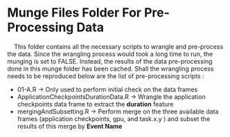 # Munge Files Folder For Pre-Processing Data

&nbsp;&nbsp;&nbsp; This folder contains all the necessary scripts to wrangle and pre-process the data. Since the wrangling process would took a long time to run, the munging is set to FALSE. Instead, the results of the data pre-processing done in this munge folder has been cached. Shall the wrangling process needs to be reproduced below are the list of pre-processing scripts : 

  * 01-A.R -> Only used to perform initial check on the data frames
  * ApplicationCheckpointsDurationData.R -> Wrangle the application checkpoints data frame to extract the **duration** feature 
  * mergingAndSubsetting.R -> Perform merge on the three available data frames (application checkpoints, gpu, and task.x.y ) and subset the results of this merge by **Event Name**
